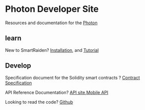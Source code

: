 # Photon Developer Site
Resources and documentation for the [Photon](https://github.com/SmartMeshFoundation/Photon)
## learn
New to SmartRaiden?  [Installation](./installation_guide.md), and  [Tutorial](./rest_api.md)

## Develop

Specification document for the Solidity smart contracts ? [Contract Specification](./contract_spec.md)

API Reference Documentation?  [API site](./rest_api.md),[Mobile API](./mobie.md)


Looking to read the code?  [Github](https://github.com/SmartMeshFoundation/Photon)

